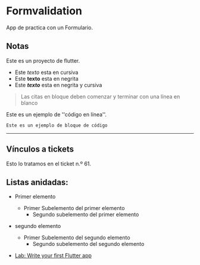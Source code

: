# Formvalidation

App de practica con un Formulario.

## Notas

Este es un proyecto de flutter.

- Este _texto_ esta en cursiva
- Este **texto** esta en negrita
- Este ***texto*** esta en negrita y cursiva

> Las citas en bloque deben comenzar y terminar con una línea en blanco

Este es un ejemplo de ''código en línea''.

```
Este es un ejemplo de bloque de código
```

---

## Vínculos a tickets

Esto lo tratamos en el ticket n.º 61.

## Listas anidadas:

- Primer elemento
    - Primer Subelemento del primer elemento
	  - Segundo subelemento del primer elemento
- segundo elemento
    - Primer Subelemento del segundo elemento
	  - Segundo subelemento del segundo elemento

- [Lab: Write your first Flutter app](https://flutter.dev/docs/get-started/codelab)
